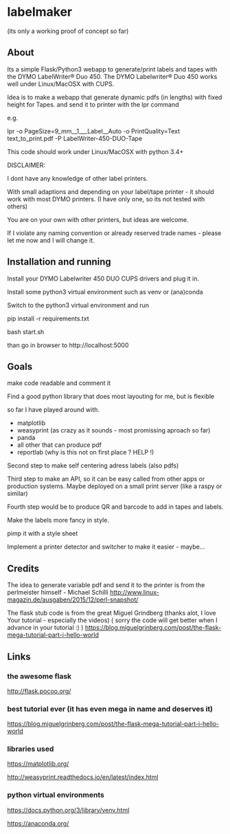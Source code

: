 # labelmaker

(its only a working proof of concept so far)

## About
 
Its a simple Flask/Python3 webapp to generate/print labels and tapes with the DYMO LabelWriter® Duo 450. 
The DYMO Labelwriter® Duo 450 works well under Linux/MacOSX with CUPS.

Idea is to make a webapp that generate dynamic pdfs (in lengths) with fixed height for Tapes.
and send it to printer with the lpr command

e.g.

  lpr -o PageSize=9_mm__1___Label__Auto -o PrintQuality=Text text_to_print.pdf -P LabelWriter-450-DUO-Tape

This code should work under Linux/MacOSX with python 3.4+

DISCLAIMER: 

I dont have any knowledge of other label printers.

With small adaptions and depending on your label/tape printer - it should work with most DYMO printers. (I have only one, so its not tested with others)

You are on your own with other printers, but ideas are welcome.

If I violate any naming convention or already reserved trade names - please let me now and I will change it.


## Installation and running

Install your DYMO Labelwriter 450 DUO CUPS drivers and plug it in.

Install some python3 virtual environment such as venv or (ana)conda

Switch to the python3 virtual environment and run 

pip install -r requirements.txt

bash start.sh

than go in browser to http://localhost:5000


## Goals

make code readable and comment it

Find a good python library that does most layouting for me, but is flexible

so far I have played around with.
  - matplotlib
  - weasyprint (as crazy as it sounds - most promissing aproach so far)
  - panda
  - all other that can produce pdf
  - reportlab (why is this not on first place ? HELP !)

Second step to make self centering adress labels (also pdfs)

Third step to make an API, so it can be easy called from other apps or production systems. 
Maybe deployed on a small print server (like a raspy or similar)

Fourth step would be to produce QR and barcode to add in tapes and labels.

Make the labels more fancy in style.

pimp it with a style sheet

Implement a printer detector and switcher to make it easier - maybe...

## Credits

The idea to generate variable pdf and send it to the printer is from the perlmeister himself - Michael Schilli
http://www.linux-magazin.de/ausgaben/2015/12/perl-snapshot/

The flask stub code is from the great Miguel Grindberg (thanks alot, I love Your tutorial - especially the videos)
( sorry the code will get better when I advance in your tutorial :)  ) 
https://blog.miguelgrinberg.com/post/the-flask-mega-tutorial-part-i-hello-world


## Links

### the awesome flask

  http://flask.pocoo.org/


### best tutorial ever (it has even mega in name and deserves it)

  https://blog.miguelgrinberg.com/post/the-flask-mega-tutorial-part-i-hello-world


### libraries used

  https://matplotlib.org/

  http://weasyprint.readthedocs.io/en/latest/index.html


### python virtual environments

  https://docs.python.org/3/library/venv.html

  https://anaconda.org/